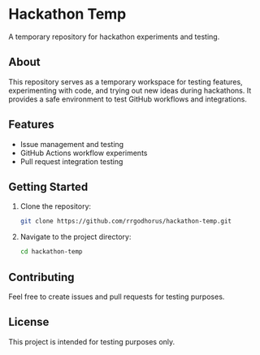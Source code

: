 # Hackathon Temp

A temporary repository for hackathon experiments and testing.

## About

This repository serves as a temporary workspace for testing features, experimenting with code, and trying out new ideas during hackathons. It provides a safe environment to test GitHub workflows and integrations.

## Features

- Issue management and testing
- GitHub Actions workflow experiments
- Pull request integration testing

## Getting Started

1. Clone the repository:
   ```bash
   git clone https://github.com/rrgodhorus/hackathon-temp.git
   ```

2. Navigate to the project directory:
   ```bash
   cd hackathon-temp
   ```

## Contributing

Feel free to create issues and pull requests for testing purposes.

## License

This project is intended for testing purposes only.